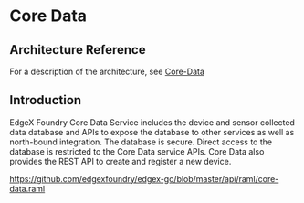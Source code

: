 # Core Data

## Architecture Reference

For a description of the architecture, see
[Core-Data](../../microservices/core/data/Ch-CoreData.md)

## Introduction

EdgeX Foundry Core Data Service includes the device and sensor collected
data database and APIs to expose the database to other services as well
as north-bound integration. The database is secure. Direct access to the
database is restricted to the Core Data service APIs. Core Data also
provides the REST API to create and register a new device.

<https://github.com/edgexfoundry/edgex-go/blob/master/api/raml/core-data.raml>

<!-- [Core Data API HTML Documentation](core-data.html) -->
